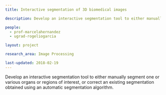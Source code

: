 ```yaml
---
title: Interactive segmentation of 3D biomedical images

description: Develop an interactive segmentation tool to either manually segment one or various organs or regions of interest, or correct an existing segmentation obtained using an automatic segmentation algorithm.

people:
  - prof-marcelahernandez
  - ugrad-rogeliogarcia

layout: project

research_area: Image Processing

last-updated: 2018-02-19
---
```


Develop an interactive segmentation tool to either manually segment one or various organs or regions of interest, or correct an existing segmentation obtained using an automatic segmentation algorithm.

